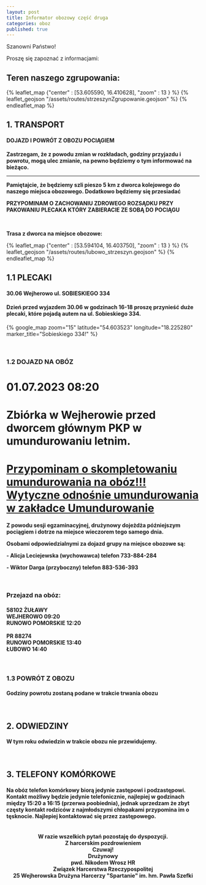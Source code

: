 ```yaml
---
layout: post
title: Informator obozowy część druga
categories: oboz
published: true    
---
```


Szanowni Państwo!

Proszę się zapoznać z informacjami:

<h2> Teren naszego zgrupowania: </h2>

{% leaflet_map {"center" : [53.605590, 16.410628],
                "zoom" : 13 } %}
    {% leaflet_geojson "/assets/routes/strzeszynZgrupowanie.geojson" %}
{% endleaflet_map %}

<h2> 1. TRANSPORT </h2>

<div class="alert alert-danger" role="alert">
  <h4 class="alert-heading">DOJAZD I POWRÓT Z OBOZU POCIĄGIEM</h4>
  <b><p>Zastrzegam, że z powodu zmian w rozkładach, godziny przyjazdu i powrotu, mogą ulec zmianie, na pewno będziemy o tym informować na bieżąco.
</p>
  <hr>
  <p class="mb-0">Pamiętajcie, że będziemy szli pieszo 5 km z dworca kolejowego do naszego miejsca obozowego. Dodatkowo będziemy się przesiadać</p>
  <p class="mb-0">PRZYPOMINAM O ZACHOWANIU ZDROWEGO ROZSĄDKU PRZY PAKOWANIU PLECAKA KTÓRY ZABIERACIE ZE SOBĄ DO POCIĄGU </p>
  
<br>
<p>Trasa z dworca na miejsce obozowe:</p>
</b>
{% leaflet_map {"center" : [53.594104, 16.403750],
                "zoom" : 13 } %}
    {% leaflet_geojson "/assets/routes/lubowo_strzeszyn.geojson" %}
{% endleaflet_map %}

</div>

<h2> 1.1 PLECAKI </h2>

<h4> 
    30.06 Wejherowo ul. SOBIESKIEGO 334 
</h4>
<h4>
Dzień przed wyjazdem 30.06 w godzinach 16-18 proszę przynieść duże plecaki, które pojadą autem na ul. Sobieskiego 334.
</h4>

{% google_map
   zoom="15"
   latitude="54.603523"
   longitude="18.225280"
   marker_title="Sobieskiego 334!" %}

<br>
<h3> 1.2 DOJAZD NA OBÓZ </h3>

<div class="jumbotron jumbotron-fluid">
  <div class="container">
    <h1 class="display-4">01.07.2023 08:20 </h1>
    <h1> Zbiórka w Wejherowie przed dworcem głównym PKP w umundurowaniu letnim. </h1>
    <div class="alert alert-warning" role="alert">
    <u><h1> Przypominam o skompletowaniu umundurowania na obóz!!! Wytyczne odnośnie umundurowania w zakładce
    <a href="/umundurowanie">Umundurowanie</a>
</h1></u>
    </div>
  </div>
</div>

<div class="alert alert-warning" role="alert">
<strong>
<p>Z powodu sesji egzaminacyjnej, drużynowy dojeżdża późniejszym pociągiem i dotrze na miejsce wieczorem tego samego dnia.</p>
<p>Osobami odpowiedzialnymi za dojazd grupy na miejsce obozowe są:</p>
<p> - Alicja Leciejewska (wychowawca) telefon 733-884-284</p>
<p> - Wiktor Darga (przyboczny) telefon 883-536-393 </p>
</strong>
</div>


<br>

<h3> Przejazd na obóz: </h3>
<h4>
58102 ŻUŁAWY <br>
WEJHEROWO 09:20 <br>
RUNOWO POMORSKIE 12:20 <br>
<br>
PR 88274 <br>
RUNOWO POMORSKIE 13:40 <br>
ŁUBOWO 14:40 
</h4>
<br>

<h3> 1.3 POWRÓT Z OBOZU </h3>
<div class="jumbotron jumbotron-fluid">
  <div class="container">
    <h4> 
    Godziny powrotu zostaną podane w trakcie trwania obozu 
    </h4>
  </div>
</div>
<br>

<h2> 2. ODWIEDZINY </h2>
<h4> 
W tym roku odwiedzin w trakcie obozu nie przewidujemy.
</h4> 
<br>

<h2> 3. TELEFONY KOMÓRKOWE </h2>
<h4> Na obóz telefon komórkowy biorą jedynie zastępowi i  podzastępowi. Kontakt możliwy będzie jedynie telefonicznie, najlepiej w godzinach między 15:20 a 16:15 (przerwa poobiednia), jednak uprzedzam że zbyt częsty kontakt rodziców z najmłodszymi chłopakami przypomina im o tęsknocie. Najlepiej kontaktować się przez zastępowego.
</h4> 
<br>
<center> <strong>
W razie wszelkich pytań pozostaję do dyspozycji. <br>
Z harcerskim pozdrowieniem <br>
Czuwaj! <br>
Drużynowy <br>
pwd. Nikodem Wrosz HR <br>
Związek Harcerstwa Rzeczypospolitej <br>
25 Wejherowska Drużyna Harcerzy "Spartanie" im. hm. Pawła Szefki
